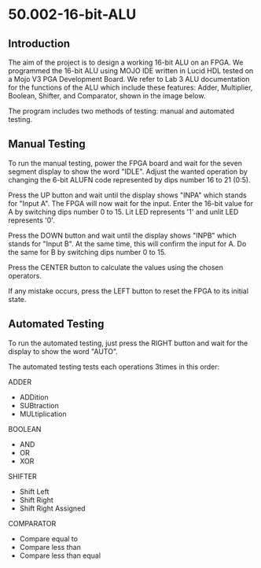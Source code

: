 # 50.002-16-bit-ALU
## Introduction
The aim of the project is to design a working 16-bit ALU on an FPGA. We programmed the 16-bit ALU using MOJO IDE written in Lucid HDL tested on a Mojo V3 PGA Development Board. We refer to Lab 3 ALU documentation for the functions of the ALU which include these features: Adder, Multiplier, Boolean, Shifter, and Comparator, shown in the image below.

<insert image>


The program includes two methods of testing: manual and automated testing.

## Manual Testing
To run the manual testing, power the FPGA board and wait for the seven segment display to show the word "IDLE". Adjust the wanted operation by changing the 6-bit ALUFN code represented by dips number 16 to 21 (0:5). 

Press the UP button and wait until the display shows "INPA" which stands for "Input A". The FPGA will now wait for the input. Enter the 16-bit value for A by switching dips number 0 to 15. Lit LED represents '1' and unlit LED represents '0'. 

Press the DOWN button and wait until the display shows "INPB" which stands for "Input B". At the same time, this will confirm the input for A. Do the same for B by switching dips number 0 to 15.

Press the CENTER button to calculate the values using the chosen operators.

If any mistake occurs, press the LEFT button to reset the FPGA to its initial state.

## Automated Testing
To run the automated testing, just press the RIGHT button and wait for the display to show the word "AUTO".

The automated testing tests each operations 3times in this order:

ADDER
- ADDition
- SUBtraction
- MULtiplication

BOOLEAN
- AND
- OR
- XOR

SHIFTER
- Shift Left
- Shift Right
- Shift Right Assigned

COMPARATOR
- Compare equal to
- Compare less than
- Compare less than equal
